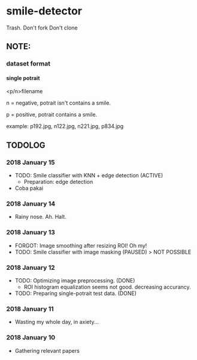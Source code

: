 # smile-detector
Trash.
Don't fork
Don't clone

## NOTE:
### dataset format
#### single potrait
<p/n>filename

n = negative, potrait isn't contains a smile.

p = positive, potrait contains a smile.

example: p192.jpg, n122.jpg, n221.jpg, p834.jpg


## TODOLOG
### 2018 January 15
- TODO: Smile classifier with KNN + edge detection (ACTIVE)
  - Preparation: edge detection
- Coba pakai 
### 2018 January 14
- Rainy nose. Ah. Halt.
### 2018 January 13
- FORGOT: Image smoothing after resizing ROI! Oh my!
- TODO: Smile classifier with image masking (PAUSED) > NOT POSSIBLE
### 2018 January 12
- TODO: Optimizing image preprocessing. (DONE)
   * ROI histogram equalization seems not good. decreasing accurancy.
- TODO: Preparing single-potrait test data. (DONE)

### 2018 January 11
- Wasting my whole day, in axiety...

### 2018 January 10
- Gathering relevant papers
